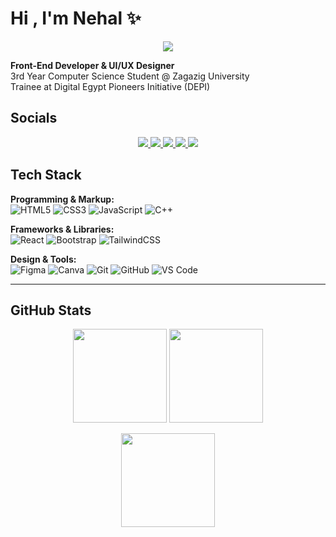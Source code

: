 # Hi , I'm Nehal ✨  

<p align="center">
  <img src="https://readme-typing-svg.herokuapp.com?font=Fira+Code&size=24&duration=2500&pause=1000&color=F75C7E&center=true&vCenter=true&width=550&lines=Front-End+Developer;UI%2FUX+Designer;3rd+Year+CS+Student;Open+Source+Contributor;Always+learning+new+things+" />
</p>

 **Front-End Developer & UI/UX Designer**  
 3rd Year Computer Science Student @ Zagazig University  
 Trainee at Digital Egypt Pioneers Initiative (DEPI)  




##  Socials  
<p align="center">
  <a href="mailto:nehalreda14@gmail.com" target="_blank">
    <img src="https://img.shields.io/badge/Gmail-d14836?logo=gmail&logoColor=white&style=for-the-badge" />
  </a>
  <a href="https://www.linkedin.com/in/nehal-reda-a4137a31b/" target="_blank">
    <img src="https://img.shields.io/badge/LinkedIn-0A66C2?logo=linkedin&logoColor=white&style=for-the-badge" />
  </a>
  <a href="https://www.behance.net/nehalreda25" target="_blank">
    <img src="https://img.shields.io/badge/Behance-0057FF?logo=behance&logoColor=white&style=for-the-badge" />
  </a>
  <a href="https://github.com/nehalreda" target="_blank">
    <img src="https://img.shields.io/badge/GitHub-181717?logo=github&logoColor=white&style=for-the-badge" />
  </a>
  <a href="https://discord.com/users/neh2l_reda" target="_blank">
    <img src="https://img.shields.io/badge/Discord-5865F2?logo=discord&logoColor=white&style=for-the-badge" />
  </a>
</p>



##  Tech Stack  

**Programming & Markup:**  
![HTML5](https://img.shields.io/badge/html5-%23E34F26.svg?style=for-the-badge&logo=html5&logoColor=white) 
![CSS3](https://img.shields.io/badge/css3-%231572B6.svg?style=for-the-badge&logo=css3&logoColor=white) 
![JavaScript](https://img.shields.io/badge/javascript-%23323330.svg?style=for-the-badge&logo=javascript&logoColor=%23F7DF1E) 
![C++](https://img.shields.io/badge/c++-%2300599C.svg?style=for-the-badge&logo=c%2B%2B&logoColor=white)  

**Frameworks & Libraries:**  
![React](https://img.shields.io/badge/react-%2320232a.svg?style=for-the-badge&logo=react&logoColor=%2361DAFB) 
![Bootstrap](https://img.shields.io/badge/bootstrap-%23563D7C.svg?style=for-the-badge&logo=bootstrap&logoColor=white) 
![TailwindCSS](https://img.shields.io/badge/tailwindcss-%2338B2AC.svg?style=for-the-badge&logo=tailwind-css&logoColor=white)  

**Design & Tools:**  
![Figma](https://img.shields.io/badge/figma-%23F24E1E.svg?style=for-the-badge&logo=figma&logoColor=white) 
![Canva](https://img.shields.io/badge/Canva-%2300C4CC.svg?style=for-the-badge&logo=Canva&logoColor=white) 
![Git](https://img.shields.io/badge/git-%23F05033.svg?style=for-the-badge&logo=git&logoColor=white) 
![GitHub](https://img.shields.io/badge/github-%23121011.svg?style=for-the-badge&logo=github&logoColor=white) 
![VS Code](https://img.shields.io/badge/Visual%20Studio%20Code-0078d7.svg?style=for-the-badge&logo=visual-studio-code&logoColor=white)  

---

##  GitHub Stats  

<p align="center">
  <img src="https://github-readme-stats-sigma-five.vercel.app/api?username=Neh2l&theme=radical&hide_border=false&include_all_commits=true&count_private=true" height="150"/>
  <img src="https://github-readme-streak-stats.herokuapp.com/?user=Neh2l&theme=radical&hide_border=false" height="150"/>
</p>  

<p align="center">
  <img src="https://github-readme-stats-sigma-five.vercel.app/api/top-langs/?username=Neh2l&theme=radical&hide_border=false&layout=compact" height="150"/>
</p>




